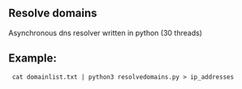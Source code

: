 ## Resolve domains 
Asynchronous dns resolver written in python (30 threads)

## Example:
``` cat domainlist.txt | python3 resolvedomains.py > ip_addresses```
